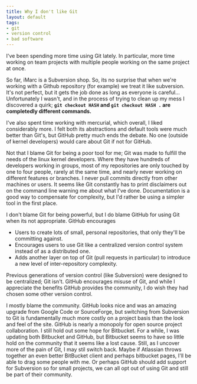 ```yaml
---
title: Why I don't like Git
layout: default
tags:
- git
- version control
- bad software
---
```


I've been spending more time using Git lately. In particular, more time working on team projects
with multiple people working on the same project at once.

So far, iMarc is a Subversion shop. So, its no surprise that when we're working with a Github
repository (for example) we treat it like subversion. It's not perfect, but it gets the job done as
long as everyone is careful... Unfortunately I wasn't, and in the process of trying to clean up my
mess I discovered a quirk; **`git checkout HASH` and `git checkout HASH .` are completedly different
commands.**

I've also spent time working with mercurial, which overall, I liked considerably more. I felt both
its abstractions and default tools were much better than Git's, but GitHub pretty much ends the
debate. No one (outside of kernel developers) would care about Git if not for GitHub.

Not that I blame Git for being a poor tool for me; Git was made to fulfill the needs of the linux
kernel developers. Where they have hundreds of developers working in groups, most of my repositories
are only touched by one to four people, rarely at the same time, and nearly never working on
different features or branches. I never pull commits directly from other machines or users. It seems
like Git constantly has to print disclaimers out on the command line warning me about what I've
done. Documentation is a good way to compensate for complexity, but I'd rather be using a simpler
tool in the first place.

I don't blame Git for being powerful, but I do blame GitHub for using Git when its not appropriate.
GitHub encourages

* Users to create lots of small, personal repositories, that only they'll be committing against.
* Encourages users to use Git like a centralized version control system instead of as a
  distributed one.
* Adds another layer on top of Git (pull requests in particular) to introduce a new level of
  inter-repository complexity.

Previous generations of version control (like Subversion) were designed to be centralized; Git
isn't. GitHub encourages misuse of Git, and while I appreciate the benefits GitHub provides the
community, I do wish they had chosen some other version control.

I mostly blame the community. GitHub looks nice and was an amazing upgrade from Google Code or
SourceForge, but switching from Subversion to Git is fundamentally much more costly on a project
basis than the look and feel of the site. GitHub is nearly a monopoly for open source project
collaboration. I still hold out some hope for Bitbucket. For a while, I was updating both Bitbucket
and GitHub, but Bitbucket seems to have so little hold on the community that it seems like a lost
cause. Still, as I uncover more of the pain of Git, I may stil switch back. Maybe if Atlassian
throws together an even better BitBucket client and perhaps bitbucket pages, I'll be able to drag
some people with me. Or perhaps GitHub should add support for Subversion so for small projects, we
can all opt out of using Git and still be part of their community.
